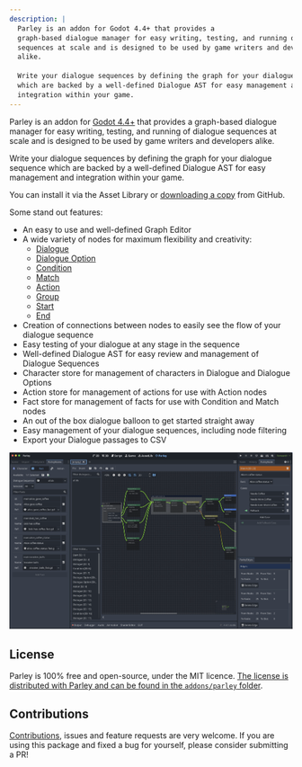 ```yaml
---
description: |
  Parley is an addon for Godot 4.4+ that provides a
  graph-based dialogue manager for easy writing, testing, and running of dialogue
  sequences at scale and is designed to be used by game writers and developers
  alike.

  Write your dialogue sequences by defining the graph for your dialogue sequence
  which are backed by a well-defined Dialogue AST for easy management and
  integration within your game.
---
```


Parley is an addon for [Godot 4.4+](https://godotengine.org/) that provides a
graph-based dialogue manager for easy writing, testing, and running of dialogue
sequences at scale and is designed to be used by game writers and developers
alike.

Write your dialogue sequences by defining the graph for your dialogue sequence
which are backed by a well-defined Dialogue AST for easy management and
integration within your game.

You can install it via the Asset Library or
[downloading a copy](https://github.com/bisterix-studio/parley/archive/refs/heads/main.zip)
from GitHub.

Some stand out features:

- An easy to use and well-defined Graph Editor
- A wide variety of nodes for maximum flexibility and creativity:
  - [Dialogue](../nodes/dialogue-node.md)
  - [Dialogue Option](../nodes/dialogue-option-node.md)
  - [Condition](../nodes/condition-node.md)
  - [Match](../nodes/match-node.md)
  - [Action](../nodes/action-node.md)
  - [Group](../nodes/group-node.md)
  - [Start](../nodes/start-node.md)
  - [End](../nodes/end-node.md)
- Creation of connections between nodes to easily see the flow of your dialogue
  sequence
- Easy testing of your dialogue at any stage in the sequence
- Well-defined Dialogue AST for easy review and management of Dialogue Sequences
- Character store for management of characters in Dialogue and Dialogue Options
- Action store for management of actions for use with Action nodes
- Fact store for management of facts for use with Condition and Match nodes
- An out of the box dialogue balloon to get started straight away
- Easy management of your dialogue sequences, including node filtering
- Export your Dialogue passages to CSV

![parley](../../../www/static/docs/parley.png)

## License

Parley is 100% free and open-source, under the MIT licence.
[The license is distributed with Parley and can be found in the `addons/parley` folder](https://github.com/bisterix-studio/parley/blob/main/addons/parley/LICENSE).

## Contributions

[Contributions](https://github.com/bisterix-studio/parley/blob/main/CONTRIBUTING.md),
issues and feature requests are very welcome. If you are using this package and
fixed a bug for yourself, please consider submitting a PR!
